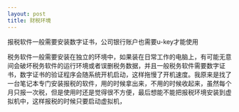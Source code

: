 ```yaml
---
layout: post
title: 财税环境
---
```


报税软件一般需要安装数字证书，公司银行账户也需要u-key才能使用

税务软件一般需要安装在独立的环境中，如果装在日常工作的电脑上，有可能无意间会破坏税务软件的运行环境或者误删税务数据，并且一般税务软件需要数字证书，数字证书的验证程序会随系统开机启动，这样拖慢了开机速度。我原来是找了一台笔记本专门安装报税的软件，用的时候拿出来，不用的时候收起来，虽然每个月只报一次税，但是使用时还是觉得很不方便，最后想能不能把报税环境安装到虚拟机中，这样报税的时候只要启动虚拟机，
